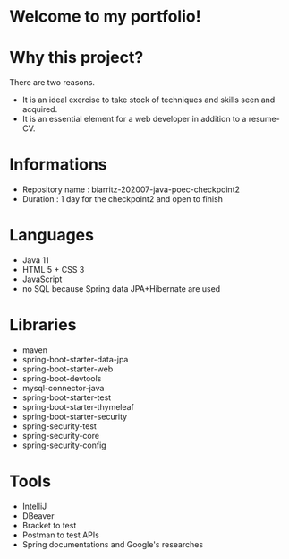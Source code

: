 # Welcome to my portfolio!

# Why this project?

There are two reasons.
- It is an ideal exercise to take stock of techniques and skills seen and acquired.
- It is an essential element for a web developer in addition to a resume-CV.

# Informations

- Repository name :  biarritz-202007-java-poec-checkpoint2
- Duration : 1 day for the checkpoint2 and open to finish

# Languages

- Java 11
- HTML 5 + CSS 3
- JavaScript
- no SQL because Spring data JPA+Hibernate are used

# Libraries

 - maven
 - spring-boot-starter-data-jpa
 - spring-boot-starter-web
 - spring-boot-devtools
 - mysql-connector-java
 - spring-boot-starter-test
 - spring-boot-starter-thymeleaf
 - spring-boot-starter-security
 - spring-security-test
 - spring-security-core
 - spring-security-config

# Tools

- IntelliJ
- DBeaver
- Bracket to test
- Postman to test APIs
- Spring documentations and Google's researches
